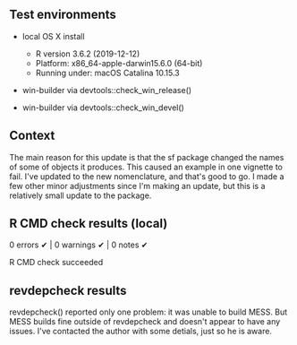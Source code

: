 ## Test environments

* local OS X install 
  * R version 3.6.2 (2019-12-12)
  * Platform: x86_64-apple-darwin15.6.0 (64-bit)
  * Running under: macOS Catalina 10.15.3

* win-builder via devtools::check_win_release()
* win-builder via devtools::check_win_devel()

## Context

The main reason for this update is that the sf package changed the names of some of 
objects it produces. This caused an example in one vignette to fail. I've updated 
to the new nomenclature, and that's good to go. I made a few other minor adjustments
since I'm making an update, but this is a relatively small update to the package.

## R CMD check results (local)

0 errors ✔ | 0 warnings ✔ | 0 notes ✔

R CMD check succeeded

## revdepcheck results

revdepcheck() reported only one problem: it was unable to build MESS.  But MESS builds
fine outside of revdepcheck and doesn't appear to have any issues.  I've contacted 
the author with some detials, just so he is aware.


